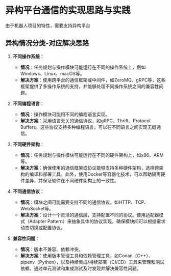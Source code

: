 # 异构平台通信的实现思路与实践
由于机器人项目的特性，需要支持异构平台

## 异构情况分类-对应解决思路

1. **不同操作系统**：
    - **情况**：任务规划与操作模块可能运行在不同的操作系统上，例如Windows、Linux、macOS等。
    - **解决方案**：使用跨平台的通信框架或中间件，如ZeroMQ、gRPC等，这些框架提供了多操作系统的支持，并能够处理不同操作系统之间的兼容性问题。

2. **不同编程语言**：
    - **情况**：操作模块可能用不同的编程语言实现。
    - **解决方案**：采用语言无关的通信协议，如gRPC、Thrift、Protocol Buffers。这些协议支持多种编程语言，可以在不同语言之间实现无缝通信。

3. **不同硬件架构**：
    - **情况**：任务规划与操作模块可能运行在不同的硬件架构上，如x86、ARM等。
    - **解决方案**：确保使用的通信框架或协议能够支持多种硬件架构，选择跨架构的编译和部署工具。此外，使用Docker等容器化技术，可以帮助隔离硬件差异，并保证软件在不同硬件架构上的一致性。

4. **不同通信协议**：
    - **情况**：模块之间可能需要支持不同的通信协议，如HTTP、TCP、WebSocket等。
    - **解决方案**：设计一个灵活的通信层，支持配置不同的协议。使用适配器模式（Adapter Pattern）来抽象具体的协议实现，确保模块间可以根据需求动态切换或配置协议。

5. **兼容性问题**：
    - **情况**：版本不兼容、依赖冲突。
    - **解决方案**：使用版本管理工具和依赖管理工具，如Conan（C++）、pipenv（Python），以及持续集成/持续部署（CI/CD）工具来管理和测试依赖。通过单元测试和集成测试及时发现并解决兼容性问题。

